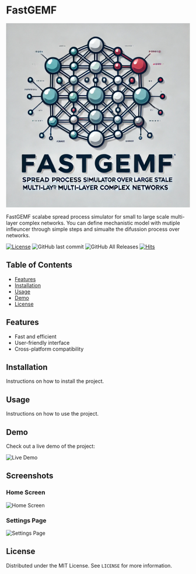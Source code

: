 # FastGEMF
![Screenshot of the app](images/logo1.webp)

FastGEMF scalabe  spread process simulator  for small to large scale multi-layer complex networks. You can define mechanistic model with mutiple infleuncer through simple steps and simualte the difussion process over networks.

[![License](https://img.shields.io/github/license/MrNeo01/Practice?style=plastic)](https://github.com/MrNeo01/Practice/blob/main/LICENSE)
![GitHub last commit](https://img.shields.io/github/last-commit/MrNeo01/Practice?style=plastic?cacheSeconds=60)
![GitHub All Releases](https://img.shields.io/github/downloads/MrNeo01/Practice/total?style=plastic?cacheSeconds=60)
[![Hits](https://hits.seeyoufarm.com/api/count/incr/badge.svg?url=https://github.com/MrNeo01/Practice&title=Views&style=plastic)](https://hits.seeyoufarm.com)


## Table of Contents

- [Features](#features)
- [Installation](#installation)
- [Usage](#usage)
- [Demo](#demo)
- [License](#license)

## Features

- Fast and efficient
- User-friendly interface
- Cross-platform compatibility

## Installation

Instructions on how to install the project.

## Usage

Instructions on how to use the project.

## Demo

Check out a live demo of the project:

![Live Demo](images/live_demo.gif)

## Screenshots

### Home Screen

![Home Screen](images/home_screen.png)

### Settings Page

<img src="images/settings.png" alt="Settings Page" width="500"/>

## License

Distributed under the MIT License. See `LICENSE` for more information.
